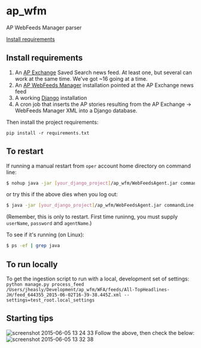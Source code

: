 ap_wfm
======

AP WebFeeds Manager parser

[Install requirements](#install-requirements)

Install requirements
--------------------

1. An [AP Exchange](http://www.apexchange.com/) Saved Search news feed. At least one, but several can work at the same time. We've got ~16 going at a time.
1. An [AP WebFeeds Manager](http://wfm.ap.org/) installation pointed at the AP Exchange news feed
1. A working [Django](https://www.djangoproject.com/) installation
1. A cron job that inserts the AP stories resulting from the AP Exchange -> WebFeeds Manager XML into a Django database.


Then install the project requirements:

```
pip install -r requirements.txt
```

To restart
----------

If running a manual restart from `oper` account home directory on command line:
```bash
$ nohup java -jar [your_django_project]/ap_wfm/WebFeedsAgent.jar commandLine > /dev/null 2>&1 &
```
or try this if the above dies when you log out:  
```bash
$ java -jar [your_django_project]/ap_wfm/WebFeedsAgent.jar commandLine > /dev/null 2>&1 &
```

(Remember, this is only to restart. First time runinng, you must supply `userName`, `password` and `agentName`.)

To see if it's running (on Linux):
```bash
$ ps -ef | grep java
```

To run locally
--------------

To get the ingestion script to run with a local, development set of settings:  
`python manage.py process_feed /Users/jheasly/Development/ap_wfm/WFA/feeds/All-TopHeadlines-JH/feed_644355_2015-06-02T16-39-38.445Z.xml --settings=test_root.local_settings`

Starting tips
-------------
![screenshot 2015-06-05 13 24 33](https://cloud.githubusercontent.com/assets/96007/8014624/249539e8-0b87-11e5-9cd8-9a20316e2da0.png)
Follow the above, then check the below:
![screenshot 2015-06-05 13 32 38](https://cloud.githubusercontent.com/assets/96007/8014708/91d29dc0-0b87-11e5-8f0f-5c59e89bfc12.png)
